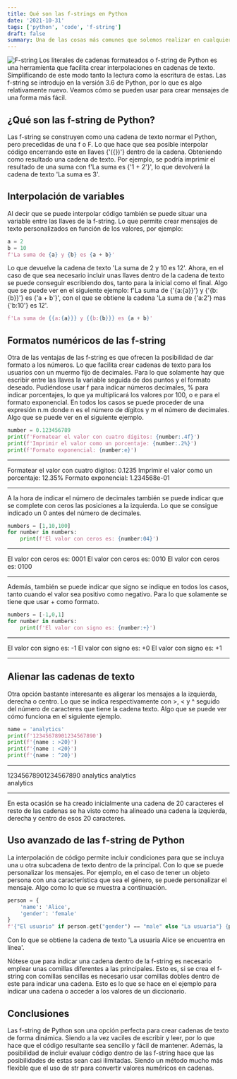 ```yaml
---
title: Qué son las f-strings en Python
date: '2021-10-31'
tags: ['python', 'code', 'f-string']
draft: false
summary: Una de las cosas más comunes que solemos realizar en cualquier programa de software es imprimir un texto en pantalla dependiendo de las variables, errores o condiciones.
---
```


![F-string](https://res.cloudinary.com/practicaldev/image/fetch/s--S_-WagGT--/c_imagga_scale,f_auto,fl_progressive,h_900,q_auto,w_1600/https://dev-to-uploads.s3.amazonaws.com/i/2pb0bys42zgr1l6cawvn.png)
Los literales de cadenas formateados o f-string de Python es una herramienta que facilita crear interpolaciones en cadenas de texto. Simplificando de este modo tanto la lectura como la escritura de estas. Las f-string se introdujo en la versión 3.6 de Python, por lo que es algo relativamente nuevo. Veamos cómo se pueden usar para crear mensajes de una forma más fácil.

## ¿Qué son las f-string de Python?

Las f-string se construyen como una cadena de texto normar el Python, pero precedidas de una f o F. Lo que hace que sea posible interpolar código encerrando este en llaves {'({})'} dentro de la cadena. Obteniendo como resultado una cadena de texto. Por ejemplo, se podría imprimir el resultado de una suma con f'La suma es {'1 + 2'}', lo que devolverá la cadena de texto 'La suma es 3'.

## Interpolación de variables

Al decir que se puede interpolar código también se puede situar una variable entre las llaves de la f-string. Lo que permite crear mensajes de texto personalizados en función de los valores, por ejemplo:

```python
a = 2
b = 10
f'La suma de {a} y {b} es {a + b}'
```

Lo que devuelve la cadena de texto 'La suma de 2 y 10 es 12'. Ahora, en el caso de que sea necesario incluir unas llaves dentro de la cadena de texto se puede conseguir escribiendo dos, tanto para la inicial como el final. Algo que se puede ver en el siguiente ejemplo: f'La suma de {'{a:{a}}'} y {'{b:{b}}'} es {'a + b'}', con el que se obtiene la cadena 'La suma de {'a:2'} mas {'b:10'} es 12'.

```python
f'La suma de {{a:{a}}} y {{b:{b}}} es {a + b}'
```

## Formatos numéricos de las f-string

Otra de las ventajas de las f-string es que ofrecen la posibilidad de dar formato a los números. Lo que facilita crear cadenas de texto para los usuarios con un muermo fijo de decimales. Para lo que solamente hay que escribir entre las llaves la variable seguida de dos puntos y el formato deseado. Pudiéndose usar f para indicar números decimales, % para indicar porcentajes, lo que ya multiplicará los valores por 100, o e para el formato exponencial. En todos los casos se puede proceder de una expresión n.m donde n es el número de dígitos y m el número de decimales. Algo que se puede ver en el siguiente ejemplo.

```python
number = 0.123456789
print(f'Formatear el valor con cuatro dígitos: {number:.4f}')
print(f'Imprimir el valor como un porcentaje: {number:.2%}')
print(f'Formato exponencial: {number:e}')
```

---

Formatear el valor con cuatro dígitos: 0.1235
Imprimir el valor como un porcentaje: 12.35%
Formato exponencial: 1.234568e-01

---

A la hora de indicar el número de decimales también se puede indicar que se complete con ceros las posiciones a la izquierda. Lo que se consigue indicado un 0 antes del número de decimales.

```python
numbers = [1,10,100]
for number in numbers:
    print(f'El valor con ceros es: {number:04}')
```

---

El valor con ceros es: 0001
El valor con ceros es: 0010
El valor con ceros es: 0100

---

Además, también se puede indicar que signo se indique en todos los casos, tanto cuando el valor sea positivo como negativo. Para lo que solamente se tiene que usar + como formato.

```python
numbers = [-1,0,1]
for number in numbers:
    print(f'El valor con signo es: {number:+}')
```

---

El valor con signo es: -1
El valor con signo es: +0
El valor con signo es: +1

---

## Alienar las cadenas de texto

Otra opción bastante interesante es aligerar los mensajes a la izquierda, derecha o centro. Lo que se indica respectivamente con >, < y ^ seguido del número de caracteres que tiene la cadena texto. Algo que se puede ver cómo funciona en el siguiente ejemplo.

```python
name = 'analytics'
print(f'12345678901234567890')
print(f'{name : >20}')
print(f'{name : <20}')
print(f'{name : ^20}')
```

---

12345678901234567890
analytics
analytics  
 analytics

---

En esta ocasión se ha creado inicialmente una cadena de 20 caracteres el resto de las cadenas se ha visto como ha alineado una cadena la izquierda, derecha y centro de esos 20 caracteres.

## Uso avanzado de las f-string de Python

La interpolación de código permite incluir condiciones para que se incluya una u otra subcadena de texto dentro de la principal. Con lo que se puede personalizar los mensajes. Por ejemplo, en el caso de tener un objeto persona con una característica que sea el género, se puede personalizar el mensaje. Algo como lo que se muestra a continuación.

```python
person = {
    'name': 'Alice',
    'gender': 'female'
}
f'{"El usuario" if person.get("gender") == "male" else "La usuaria"} {person.get("name")} se encuentra en línea'
```

Con lo que se obtiene la cadena de texto 'La usuaria Alice se encuentra en línea'.

Nótese que para indicar una cadena dentro de la f-string es necesario emplear unas comillas diferentes a las principales. Esto es, si se crea el f-string con comillas sencillas es necesario usar comillas dobles dentro de este para indicar una cadena. Esto es lo que se hace en el ejemplo para indicar una cadena o acceder a los valores de un diccionario.

## Conclusiones

Las f-string de Python son una opción perfecta para crear cadenas de texto de forma dinámica. Siendo a la vez vaciles de escribir y leer, por lo que hace que el código resultante sea sencillo y fácil de mantener. Además, la posibilidad de incluir evaluar código dentro de las f-string hace que las posibilidades de estas sean casi ilimitadas. Siendo un método mucho más flexible que el uso de str para convertir valores numéricos en cadenas.
